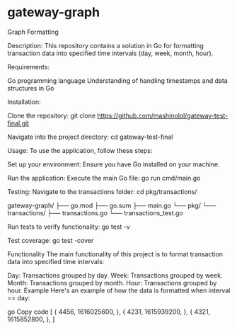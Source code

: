 # gateway-graph
Graph Formatting

Description:
This repository contains a solution in Go for formatting transaction data into specified time intervals (day, week, month, hour).

Requirements: 

Go programming language
Understanding of handling timestamps and data structures in Go

Installation:

Clone the repository:
git clone https://github.com/mashinolol/gateway-test-final.git

Navigate into the project directory:
cd gateway-test-final

Usage:
To use the application, follow these steps:

Set up your environment:
Ensure you have Go installed on your machine.

Run the application:
Execute the main Go file:
go run cmd/main.go

Testing:
Navigate to the transactions folder:
cd pkg/transactions/

gateway-graph/
├── go.mod
├── go.sum
├── main.go
└── pkg/
    └── transactions/
        ├── transactions.go
        └── transactions_test.go

Run tests to verify functionality:
go test -v

Test coverage:
go test -cover 

Functionality
The main functionality of this project is to format transaction data into specified time intervals:

Day: Transactions grouped by day.
Week: Transactions grouped by week.
Month: Transactions grouped by month.
Hour: Transactions grouped by hour.
Example
Here's an example of how the data is formatted when interval == day:

go
Copy code
[
	{
		4456,
		1616025600,
	},
	{
		4231,
		1615939200,
	},
	{
		4321,
		1615852800,
	},
]